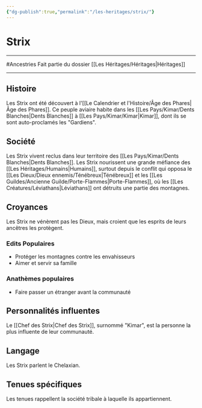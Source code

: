 ```yaml
---
{"dg-publish":true,"permalink":"/les-heritages/strix/"}
---
```


# Strix
---
#Ancestries 
Fait partie du dossier [[Les Héritages/Héritages\|Héritages]]

-------
## Histoire
Les Strix ont été découvert à l'[[Le Calendrier et l'Histoire/Âge des Phares\|Âge des Phares]]. Ce peuple aviaire habite dans les [[Les Pays/Kimar/Dents Blanches\|Dents Blanches]] à [[Les Pays/Kimar/Kimar\|Kimar]], dont ils se sont auto-proclamés les "Gardiens".
## Société
Les Strix vivent reclus dans leur territoire des [[Les Pays/Kimar/Dents Blanches\|Dents Blanches]].
Les Strix nourissent une grande méfiance des [[Les Héritages/Humains\|Humains]], surtout depuis le conflit qui opposa le [[Les Dieux/Dieux ennemis/Ténébreux\|Ténébreux]] et les [[Les Guildes/Ancienne Guilde/Porte-Flammes\|Porte-Flammes]], où les [[Les Créatures/Léviathans\|Léviathans]] ont détruits une partie des montagnes.
## Croyances
Les Strix ne vénèrent pas les Dieux, mais croient que les esprits de leurs ancêtres les protègent.
### Edits Populaires
- Protéger les montagnes contre les envahisseurs
- Aimer et servir sa famille
### Anathèmes populaires
- Faire passer un étranger avant la communauté
## Personnalités influentes
Le [[Chef des Strix\|Chef des Strix]], surnommé "Kimar", est la personne la plus influente de leur communauté.
## Langage
Les Strix parlent le Chelaxian.
## Tenues spécifiques
Les tenues rappellent la société tribale à laquelle ils appartiennent.